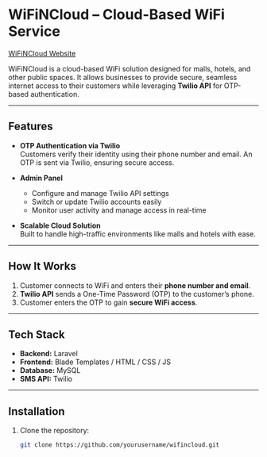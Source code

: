 # WiFiNCloud – Cloud-Based WiFi Service

[WiFiNCloud Website](https://www.wifincloud.com)

WiFiNCloud is a cloud-based WiFi solution designed for malls, hotels, and other public spaces. It allows businesses to provide secure, seamless internet access to their customers while leveraging **Twilio API** for OTP-based authentication.

---

## Features

- **OTP Authentication via Twilio**  
  Customers verify their identity using their phone number and email. An OTP is sent via Twilio, ensuring secure access.

- **Admin Panel**  
  - Configure and manage Twilio API settings  
  - Switch or update Twilio accounts easily  
  - Monitor user activity and manage access in real-time  

- **Scalable Cloud Solution**  
  Built to handle high-traffic environments like malls and hotels with ease.

---

## How It Works

1. Customer connects to WiFi and enters their **phone number and email**.  
2. **Twilio API** sends a One-Time Password (OTP) to the customer’s phone.  
3. Customer enters the OTP to gain **secure WiFi access**.  

---

## Tech Stack

- **Backend:** Laravel  
- **Frontend:** Blade Templates / HTML / CSS / JS  
- **Database:** MySQL  
- **SMS API:** Twilio  

---

## Installation

1. Clone the repository:  
   ```bash
   git clone https://github.com/yourusername/wifincloud.git
